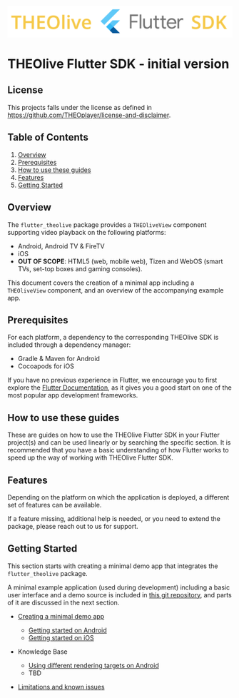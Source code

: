 <img src="./doc/theolive_flutter_sdk_logo.png">

# THEOlive Flutter SDK - initial version

## License

This projects falls under the license as defined in https://github.com/THEOplayer/license-and-disclaimer.

## Table of Contents

1. [Overview](#overview)
2. [Prerequisites](#prerequisites)
3. [How to use these guides](#how-to-use-these-guides)
4. [Features](#features)
6. [Getting Started](#getting-started)

## Overview

The `flutter_theolive` package provides a `THEOliveView` component supporting video playback on the
following platforms:

- Android, Android TV & FireTV
- iOS 
- **OUT OF SCOPE**: HTML5 (web, mobile web), Tizen and WebOS (smart TVs, set-top boxes and gaming consoles).

This document covers the creation of a minimal app including a `THEOliveView` component,
and an overview of the accompanying example app.

## Prerequisites
For each platform, a dependency to the corresponding THEOlive SDK is included through a dependency manager:

- Gradle & Maven for Android
- Cocoapods for iOS

If you have no previous experience in Flutter, we encourage you to first explore the
[Flutter Documentation](https://docs.flutter.dev/),
as it gives you a good start on one of the most popular app development frameworks.

## How to use these guides

These are guides on how to use the THEOlive Flutter SDK in your Flutter project(s) and can be used
linearly or by searching the specific section. It is recommended that you have a basic understanding of how
Flutter works to speed up the way of working with THEOlive Flutter SDK.

## Features

Depending on the platform on which the application is deployed, a different set of features can be available.

If a feature missing, additional help is needed, or you need to extend the package,
please reach out to us for support.


## Getting Started

This section starts with creating a minimal demo app that integrates the `flutter_theolive` package.

A minimal example application (used during development) including a basic user interface and a demo source is included in [this git repository](https://github.com/THEOplayer/theolive-flutter-sdk/tree/main/example), and parts of it are discussed in the next section.

- [Creating a minimal demo app](./doc/creating-minimal-app.md)
    - [Getting started on Android](./doc/creating-minimal-app.md#getting-started-on-android)
    - [Getting started on iOS](./doc/creating-minimal-app.md#getting-started-on-ios-and-tvos)

- Knowledge Base
  - [Using different rendering targets on Android](./doc/android_rendering.md)
  - TBD
- [Limitations and known issues](./doc/limitations.md)